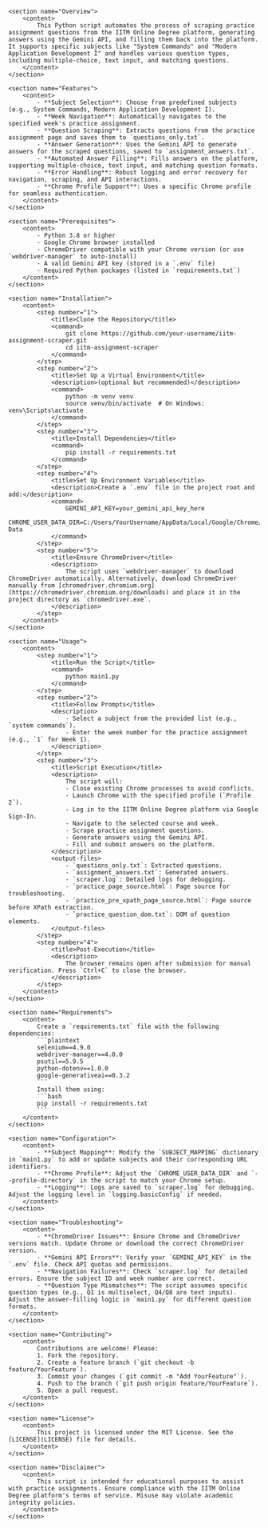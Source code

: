 <readme>
    <title>IITM Online Degree Assignment Scraper</title>

    <section name="Overview">
        <content>
            This Python script automates the process of scraping practice assignment questions from the IITM Online Degree platform, generating answers using the Gemini API, and filling them back into the platform. It supports specific subjects like "System Commands" and "Modern Application Development I" and handles various question types, including multiple-choice, text input, and matching questions.
        </content>
    </section>

    <section name="Features">
        <content>
            - **Subject Selection**: Choose from predefined subjects (e.g., System Commands, Modern Application Development I).
            - **Week Navigation**: Automatically navigates to the specified week's practice assignment.
            - **Question Scraping**: Extracts questions from the practice assignment page and saves them to `questions_only.txt`.
            - **Answer Generation**: Uses the Gemini API to generate answers for the scraped questions, saved to `assignment_answers.txt`.
            - **Automated Answer Filling**: Fills answers on the platform, supporting multiple-choice, text input, and matching question formats.
            - **Error Handling**: Robust logging and error recovery for navigation, scraping, and API interactions.
            - **Chrome Profile Support**: Uses a specific Chrome profile for seamless authentication.
        </content>
    </section>

    <section name="Prerequisites">
        <content>
            - Python 3.8 or higher
            - Google Chrome browser installed
            - ChromeDriver compatible with your Chrome version (or use `webdriver-manager` to auto-install)
            - A valid Gemini API key (stored in a `.env` file)
            - Required Python packages (listed in `requirements.txt`)
        </content>
    </section>

    <section name="Installation">
        <content>
            <step number="1">
                <title>Clone the Repository</title>
                <command>
                    git clone https://github.com/your-username/iitm-assignment-scraper.git
                    cd iitm-assignment-scraper
                </command>
            </step>
            <step number="2">
                <title>Set Up a Virtual Environment</title>
                <description>(optional but recommended)</description>
                <command>
                    python -m venv venv
                    source venv/bin/activate  # On Windows: venv\Scripts\activate
                </command>
            </step>
            <step number="3">
                <title>Install Dependencies</title>
                <command>
                    pip install -r requirements.txt
                </command>
            </step>
            <step number="4">
                <title>Set Up Environment Variables</title>
                <description>Create a `.env` file in the project root and add:</description>
                <command>
                    GEMINI_API_KEY=your_gemini_api_key_here
                    CHROME_USER_DATA_DIR=C:/Users/YourUsername/AppData/Local/Google/Chrome/User Data
                </command>
            </step>
            <step number="5">
                <title>Ensure ChromeDriver</title>
                <description>
                    The script uses `webdriver-manager` to download ChromeDriver automatically. Alternatively, download ChromeDriver manually from [chromedriver.chromium.org](https://chromedriver.chromium.org/downloads) and place it in the project directory as `chromedriver.exe`.
                </description>
            </step>
        </content>
    </section>

    <section name="Usage">
        <content>
            <step number="1">
                <title>Run the Script</title>
                <command>
                    python main1.py
                </command>
            </step>
            <step number="2">
                <title>Follow Prompts</title>
                <description>
                    - Select a subject from the provided list (e.g., `system commands`).
                    - Enter the week number for the practice assignment (e.g., `1` for Week 1).
                </description>
            </step>
            <step number="3">
                <title>Script Execution</title>
                <description>
                    The script will:
                    - Close existing Chrome processes to avoid conflicts.
                    - Launch Chrome with the specified profile (`Profile 2`).
                    - Log in to the IITM Online Degree platform via Google Sign-In.
                    - Navigate to the selected course and week.
                    - Scrape practice assignment questions.
                    - Generate answers using the Gemini API.
                    - Fill and submit answers on the platform.
                </description>
                <output-files>
                    - `questions_only.txt`: Extracted questions.
                    - `assignment_answers.txt`: Generated answers.
                    - `scraper.log`: Detailed logs for debugging.
                    - `practice_page_source.html`: Page source for troubleshooting.
                    - `practice_pre_xpath_page_source.html`: Page source before XPath extraction.
                    - `practice_question_dom.txt`: DOM of question elements.
                </output-files>
            </step>
            <step number="4">
                <title>Post-Execution</title>
                <description>
                    The browser remains open after submission for manual verification. Press `Ctrl+C` to close the browser.
                </description>
            </step>
        </content>
    </section>

    <section name="Requirements">
        <content>
            Create a `requirements.txt` file with the following dependencies:
            ```plaintext
            selenium==4.9.0
            webdriver-manager==4.0.0
            psutil==5.9.5
            python-dotenv==1.0.0
            google-generativeai==0.3.2
            ```
            Install them using:
            ```bash
            pip install -r requirements.txt
            ```
        </content>
    </section>

    <section name="Configuration">
        <content>
            - **Subject Mapping**: Modify the `SUBJECT_MAPPING` dictionary in `main1.py` to add or update subjects and their corresponding URL identifiers.
            - **Chrome Profile**: Adjust the `CHROME_USER_DATA_DIR` and `--profile-directory` in the script to match your Chrome setup.
            - **Logging**: Logs are saved to `scraper.log` for debugging. Adjust the logging level in `logging.basicConfig` if needed.
        </content>
    </section>

    <section name="Troubleshooting">
        <content>
            - **ChromeDriver Issues**: Ensure Chrome and ChromeDriver versions match. Update Chrome or download the correct ChromeDriver version.
            - **Gemini API Errors**: Verify your `GEMINI_API_KEY` in the `.env` file. Check API quotas and permissions.
            - **Navigation Failures**: Check `scraper.log` for detailed errors. Ensure the subject ID and week number are correct.
            - **Question Type Mismatches**: The script assumes specific question types (e.g., Q1 is multiselect, Q4/Q8 are text inputs). Adjust the answer-filling logic in `main1.py` for different question formats.
        </content>
    </section>

    <section name="Contributing">
        <content>
            Contributions are welcome! Please:
            1. Fork the repository.
            2. Create a feature branch (`git checkout -b feature/YourFeature`).
            3. Commit your changes (`git commit -m "Add YourFeature"`).
            4. Push to the branch (`git push origin feature/YourFeature`).
            5. Open a pull request.
        </content>
    </section>

    <section name="License">
        <content>
            This project is licensed under the MIT License. See the [LICENSE](LICENSE) file for details.
        </content>
    </section>

    <section name="Disclaimer">
        <content>
            This script is intended for educational purposes to assist with practice assignments. Ensure compliance with the IITM Online Degree platform's terms of service. Misuse may violate academic integrity policies.
        </content>
    </section>
</readme>

